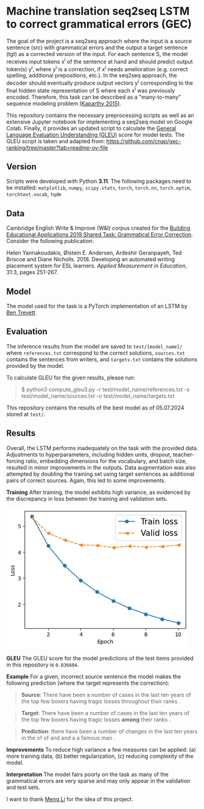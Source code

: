 # Machine translation seq2seq LSTM to correct grammatical errors (GEC)

The goal of the project is a seq2seq approach where the input is a source 
sentence (src) with grammatical errors and the output a target sentence (tgt) 
as a corrected version of the input. For each sentence S, the model receives 
input tokens x<sup>i</sup> of the sentence at hand and should predict output 
token(s) y<sup>i</sup>, where y<sup>i</sup> is a correction, if 
x<sup>i</sup> needs amelioration (e.g. correct spelling, additional 
prepositions, etc.). In the seq2seq approach, the decoder should eventually 
produce output vectors y<sup>i</sup> corresponding to the final hidden 
state representation of S where each x<sup>i</sup> was previously encoded. 
Therefore, this task can be described as a "many-to-many" sequence modeling 
problem 
[(Kaparthy 2015)](https://karpathy.github.io/2015/05/21/rnn-effectiveness/).

This repository contains the necessary preprocessing scripts as well as an 
extensive Jupyter notebook for implementing a seq2seq model on Google Colab. 
Finally, it provides an updated script to calculate the [General Language Evaluation 
Understanding (GLEU)](https://aclanthology.org/P15-2097.pdf) score for model 
tests. The GLEU script is taken and adapted from: 
https://github.com/cnap/gec-ranking/tree/master?tab=readme-ov-file

## Version

Scripts were developed with Python **3.11**. The following packages need to be 
installed: `matplotlib`, `numpy`, `scipy.stats`, `torch`, `torch.nn`, 
`torch.optim`, `torchtext.vocab`, `tqdm`

## Data

Cambridge English Write & Improve (W&I) corpus created for the [Building Educational Applications 2019 
Shared Task: Grammatical Error Correction](https://www.cl.cam.ac.uk/research/nl/bea2019st/). 
Consider the following publication: 

Helen Yannakoudakis, Øistein E. Andersen, Ardeshir Geranpayeh, Ted Briscoe 
and Diane Nicholls. 2018. Developing an automated writing placement system 
for ESL learners. *Applied Measurement in Education*, 31:3, pages 251-267.

## Model

The model used for the task is a PyTorch implementation of an LSTM by
[Ben Trevett](https://github.com/bentrevett/pytorch-seq2seq/).

## Evaluation

The inference results from the model are saved to `test/[model_name]/` 
where `references.txt` correspond to the correct solutions, `sources.txt` 
contains the sentences from writers, and `targets.txt` contains the 
solutions provided by the model.

To calculate GLEU for the given results, please run:

>$ python3 compute_gleu3.py -r test/model_name/references.txt -s 
> test/model_name/sources.txt -o test/model_name/targets.txt

This repository contains the results of the best model as of 05.07.2024 
stored at `test/`.

## Results

Overall, the LSTM performs inadequately on the task with the provided data. 
Adjustments to hyperparameters, including hidden units, dropout, 
teacher-forcing ratio, embedding dimensions for the vocabulary, and batch 
size, resulted in minor improvements in the outputs. Data augmentation was 
also attempted by doubling the training set using target sentences as 
additional pairs of correct sources. Again, this led to some improvements.

**Training**
After training, the model exhibits high variance, as evidenced by the 
discrepancy in loss between the training and validation sets.

![Figure 1: Loss of training and validation sets during training epochs](./losses/train_loss_model_4.png)

**GLEU** The GLEU score for the model predictions of the test items 
provided in this repository is `0.036604`.

**Example** For a given, incorrect source sentence the model makes the 
following prediction (where the target represents the correction):

> **Source**: There have been a number of cases in the last ten years of the 
> top few boxers having tragic losses throughout their ranks .


> **Target**: There have been a number of cases in the last ten years of the 
> top few boxers having tragic losses **among** their ranks .


> **Prediction**: there have been a number of changes in the last ten years in 
> the of of and and a a famous man .


**Improvements** To reduce high variance a few measures can be applied:
(a) more training data, (b) better regularization, (c) reducing complexity 
of the model.

**Interpretation** The model fairs poorly on the task as many of the 
grammatical errors are very sparse and may only appear in the validation 
and test sets.



I want to thank [Meng Li](https://limengnlp.github.io/) for the idea of this project.

